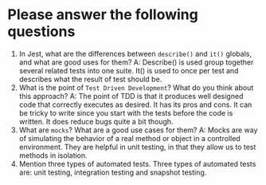 # Please answer the following questions

1.  In Jest, what are the differences between `describe()` and `it()` globals, and what are good uses for them?
A: Describe() is used group together several related tests into one suite.  It() is used to once per test and describes what the result of test should be.
2.  What is the point of `Test Driven Development`? What do you think about this approach?
A: The point of TDD is that it produces well designed code that correctly executes as desired.  It has its pros and cons.  It can be tricky to write since you start with the tests before the code is written.  It does reduce bugs quite a bit though.  
3.  What are `mocks`? What are a good use cases for them?
A: Mocks are way of simulating the behavior of a real method or object in a controlled environment.  They are helpful in unit testing, in that they allow us to test methods in isolation.
4.  Mention three types of automated tests.
Three types of automated tests are: unit testing, integration testing and snapshot testing.
